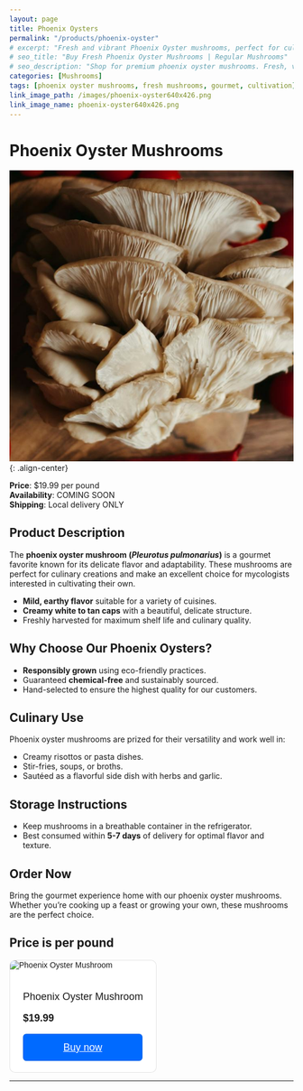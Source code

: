 ```yaml
---
layout: page
title: Phoenix Oysters
permalink: "/products/phoenix-oyster"
# excerpt: "Fresh and vibrant Phoenix Oyster mushrooms, perfect for culinary use or home cultivation."
# seo_title: "Buy Fresh Phoenix Oyster Mushrooms | Regular Mushrooms"
# seo_description: "Shop for premium phoenix oyster mushrooms. Fresh, vibrant, and perfect for cooking or growing at home."
categories: [Mushrooms]
tags: [phoenix oyster mushrooms, fresh mushrooms, gourmet, cultivation]
link_image_path: /images/phoenix-oyster640x426.png
link_image_name: phoenix-oyster640x426.png
---
```


# Phoenix Oyster Mushrooms

![phoenix-oyster.png](/images/phoenix-oyster.png){: .align-center}

**Price**: $19.99 per pound  
**Availability**: COMING SOON  
**Shipping**: Local delivery ONLY

## Product Description
The **phoenix oyster mushroom (*Pleurotus pulmonarius*)** is a gourmet favorite known for its delicate flavor and adaptability. These mushrooms are perfect for culinary creations and make an excellent choice for mycologists interested in cultivating their own.

- **Mild, earthy flavor** suitable for a variety of cuisines.
- **Creamy white to tan caps** with a beautiful, delicate structure.
- Freshly harvested for maximum shelf life and culinary quality.

## Why Choose Our Phoenix Oysters?
- **Responsibly grown** using eco-friendly practices.
- Guaranteed **chemical-free** and sustainably sourced.
- Hand-selected to ensure the highest quality for our customers.

## Culinary Use
Phoenix oyster mushrooms are prized for their versatility and work well in:
- Creamy risottos or pasta dishes.
- Stir-fries, soups, or broths.
- Sautéed as a flavorful side dish with herbs and garlic.

<!-- ## Home Cultivation Kits
Interested in growing your own phoenix oyster mushrooms? Check out our [Phoenix Oyster Mushroom Grow Kits](/products/phoenix-oyster-grow-kit) for a fun and rewarding mycology project. -->

## Storage Instructions
- Keep mushrooms in a breathable container in the refrigerator.
- Best consumed within **5-7 days** of delivery for optimal flavor and texture.

## Order Now
Bring the gourmet experience home with our phoenix oyster mushrooms. Whether you’re cooking up a feast or growing your own, these mushrooms are the perfect choice. 

## **Price is per pound**

<!-- **[Add to Cart](#)** -->

<div style="
  overflow: auto;
  display: flex;
  flex-direction: column;
  justify-content: flex-end;
  align-items: center;
  width: 259px;
  background: #FFFFFF;
  border: 1px solid rgba(0, 0, 0, 0.1);
  box-shadow: -2px 10px 5px rgba(0, 0, 0, 0);
  border-radius: 10px;
  font-family: SQ Market, SQ Market, Helvetica, Arial, sans-serif;
  " class="cart_div">
    <img src="https://items-images-production.s3.us-west-2.amazonaws.com/files/9f2be6f4e5db53e370e97aef90d125fde3ae0b76/original.png" alt="Phoenix Oyster Mushroom" onerror="this.style.display='none'" style="width: 100%;">
  <div style="padding: 20px;">
      <p style="
    font-size: 18px;
    line-height: 20px;
  ">Phoenix Oyster Mushroom</p>
      <p style="
    font-size: 18px;
    line-height: 20px;
    font-weight: 600;
  ">$19.99</p>
    <a target="_blank" href="https://square.link/u/lkk9qexa?src=embed" style="
    display: inline-block;
    font-size: 18px;
    line-height: 48px;
    height: 48px;
    color: #ffffff;
    min-width: 212px;
    background-color: #006aff;
    text-align: center;
    box-shadow: 0 0 0 1px rgba(0,0,0,.1) inset;
    border-radius: 6px;
  ">Buy now</a>
  </div>
</div>

<!-- <div id='product-component-1733600770769' class="cart_div"></div>
<script type="text/javascript">
/*<![CDATA[*/
(function () {
  var scriptURL = 'https://sdks.shopifycdn.com/buy-button/latest/buy-button-storefront.min.js';
  if (window.ShopifyBuy) {
    if (window.ShopifyBuy.UI) {
      ShopifyBuyInit();
    } else {
      loadScript();
    }
  } else {
    loadScript();
  }
  function loadScript() {
    var script = document.createElement('script');
    script.async = true;
    script.src = scriptURL;
    (document.getElementsByTagName('head')[0] || document.getElementsByTagName('body')[0]).appendChild(script);
    script.onload = ShopifyBuyInit;
  }
  function ShopifyBuyInit() {
    var client = ShopifyBuy.buildClient({
      domain: 'ix11f5-pr.myshopify.com',
      storefrontAccessToken: 'beb68589731d584d3b5c7362952b2160',
    });
    ShopifyBuy.UI.onReady(client).then(function (ui) {
      ui.createComponent('product', {
        id: '8662850044092',
        node: document.getElementById('product-component-1733600770769'),
        moneyFormat: '%24%7B%7Bamount%7D%7D',
        options: {
  "product": {
    "styles": {
      "product": {
        "@media (min-width: 601px)": {
          "max-width": "calc(25% - 20px)",
          "margin-left": "20px",
          "margin-bottom": "50px"
        }
      },
      "button": {
        "color": "#000000",
        ":hover": {
          "color": "#000000",
          "background-color": "#00e6d1"
        },
        "background-color": "#00ffe8",
        ":focus": {
          "background-color": "#00e6d1"
        },
        "border-radius": "7px"
      }
    },
    "text": {
      "button": "Add to cart"
    }
  },
  "productSet": {
    "styles": {
      "products": {
        "@media (min-width: 601px)": {
          "margin-left": "-20px"
        }
      }
    }
  },
  "modalProduct": {
    "contents": {
      "img": false,
      "imgWithCarousel": true,
      "button": false,
      "buttonWithQuantity": true
    },
    "styles": {
      "product": {
        "@media (min-width: 601px)": {
          "max-width": "100%",
          "margin-left": "0px",
          "margin-bottom": "0px"
        }
      },
      "button": {
        "color": "#000000",
        ":hover": {
          "color": "#000000",
          "background-color": "#00e6d1"
        },
        "background-color": "#00ffe8",
        ":focus": {
          "background-color": "#00e6d1"
        },
        "border-radius": "7px"
      }
    },
    "text": {
      "button": "Add to cart"
    }
  },
  "option": {},
  "cart": {
    "styles": {
      "button": {
        "color": "#000000",
        ":hover": {
          "color": "#000000",
          "background-color": "#00e6d1"
        },
        "background-color": "#00ffe8",
        ":focus": {
          "background-color": "#00e6d1"
        },
        "border-radius": "7px"
      },
      "title": {
        "color": "#ffffff"
      },
      "header": {
        "color": "#ffffff"
      },
      "lineItems": {
        "color": "#ffffff"
      },
      "subtotalText": {
        "color": "#ffffff"
      },
      "subtotal": {
        "color": "#ffffff"
      },
      "notice": {
        "color": "#ffffff"
      },
      "currency": {
        "color": "#ffffff"
      },
      "close": {
        "color": "#ffffff",
        ":hover": {
          "color": "#ffffff"
        }
      },
      "empty": {
        "color": "#ffffff"
      },
      "noteDescription": {
        "color": "#ffffff"
      },
      "discountText": {
        "color": "#ffffff"
      },
      "discountIcon": {
        "fill": "#ffffff"
      },
      "discountAmount": {
        "color": "#ffffff"
      },
      "cart": {
        "background-color": "#767676"
      },
      "footer": {
        "background-color": "#767676"
      }
    },
    "text": {
      "total": "Subtotal",
      "notice": "Local delivery ONLY",
      "button": "Place Order"
    },
    "popup": false
  },
  "toggle": {
    "styles": {
      "toggle": {
        "background-color": "#00ffe8",
        ":hover": {
          "background-color": "#00e6d1"
        },
        ":focus": {
          "background-color": "#00e6d1"
        }
      },
      "count": {
        "color": "#000000",
        ":hover": {
          "color": "#000000"
        }
      },
      "iconPath": {
        "fill": "#000000"
      }
    }
  },
  "lineItem": {
    "styles": {
      "variantTitle": {
        "color": "#ffffff"
      },
      "title": {
        "color": "#ffffff"
      },
      "price": {
        "color": "#ffffff"
      },
      "fullPrice": {
        "color": "#ffffff"
      },
      "discount": {
        "color": "#ffffff"
      },
      "discountIcon": {
        "fill": "#ffffff"
      },
      "quantity": {
        "color": "#ffffff"
      },
      "quantityIncrement": {
        "color": "#ffffff",
        "border-color": "#ffffff"
      },
      "quantityDecrement": {
        "color": "#ffffff",
        "border-color": "#ffffff"
      },
      "quantityInput": {
        "color": "#ffffff",
        "border-color": "#ffffff"
      }
    }
  }
},
      });
    });
  }
})();
/*]]>*/
</script> -->

---
<!-- 
### Customer Reviews
> *"The phoenix oysters arrived fresh and smelled amazing! They added so much flavor to my soup."* – Amanda R.  
> *"Great product for cultivation. Easy to grow and yielded a large harvest!"* – Michael D.   -->